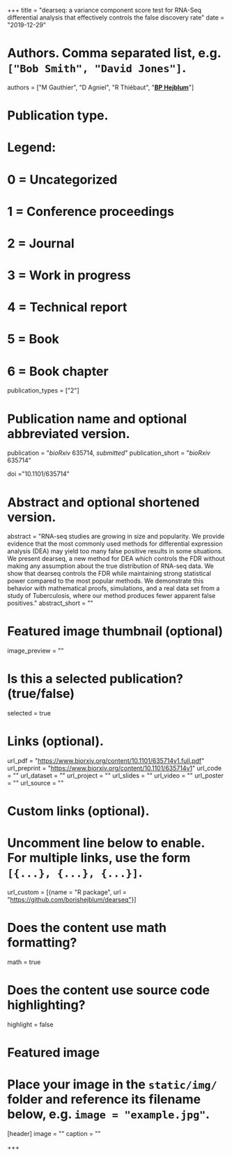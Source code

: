+++
title = "dearseq: a variance component score test for RNA-Seq differential analysis that effectively controls the false discovery rate"
date = "2019-12-29"

# Authors. Comma separated list, e.g. `["Bob Smith", "David Jones"]`.
authors = ["M Gauthier", "D Agniel", "R Thiébaut", "<u>**BP Hejblum**</u>"]
# Publication type.
# Legend:
# 0 = Uncategorized
# 1 = Conference proceedings
# 2 = Journal
# 3 = Work in progress
# 4 = Technical report
# 5 = Book
# 6 = Book chapter
publication_types = ["2"]

# Publication name and optional abbreviated version.
publication = "*bioRxiv* 635714, *submitted*"
publication_short = "*bioRxiv* 635714"

doi ="10.1101/635714"

# Abstract and optional shortened version.
abstract = "RNA-seq studies are growing in size and popularity. We provide evidence that the most commonly used methods for differential expression analysis (DEA) may yield too many false positive results in some situations. We present dearseq, a new method for DEA which controls the FDR without making any assumption about the true distribution of RNA-seq data. We show that dearseq controls the FDR while maintaining strong statistical power compared to the most popular methods. We demonstrate this behavior with mathematical proofs, simulations, and a real data set from a study of Tuberculosis, where our method produces fewer apparent false positives."
abstract_short = ""

# Featured image thumbnail (optional)
image_preview = ""

# Is this a selected publication? (true/false)
selected = true

# Links (optional).
url_pdf = "https://www.biorxiv.org/content/10.1101/635714v1.full.pdf"
url_preprint = "https://www.biorxiv.org/content/10.1101/635714v1"
url_code = ""
url_dataset = ""
url_project = ""
url_slides = ""
url_video = ""
url_poster = ""
url_source = ""

# Custom links (optional).
# Uncomment line below to enable. For multiple links, use the form `[{...}, {...}, {...}]`.
url_custom = [{name = "R package", url = "https://github.com/borishejblum/dearseq"}]


# Does the content use math formatting?
math = true

# Does the content use source code highlighting?
highlight = false

# Featured image
# Place your image in the `static/img/` folder and reference its filename below, e.g. `image = "example.jpg"`.
[header]
image = ""
caption = ""

+++

